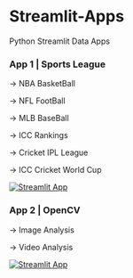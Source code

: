 # Streamlit-Apps
Python Streamlit Data Apps

### App 1 | Sports League

-> NBA BasketBall

-> NFL FootBall

-> MLB BaseBall

-> ICC Rankings

-> Cricket IPL League

-> ICC Cricket World Cup

[![Streamlit App](https://static.streamlit.io/badges/streamlit_badge_black_white.svg)](https://akashjeez-pysportz.streamlit.app)

### App 2 | OpenCV

-> Image Analysis 

-> Video Analysis 

[![Streamlit App](https://static.streamlit.io/badges/streamlit_badge_black_white.svg)](https://akashjeez-pyopencv.streamlit.app)

